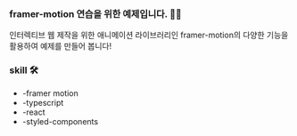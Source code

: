 ### framer-motion 연습을 위한 예제입니다. 👏🏻

인터렉티브 웹 제작을 위한 애니메이션 라이브러리인 framer-motion의 다양한 기능을 활용하여
예제를 만들어 봅니다!

<h3>skill 🛠</h3>
<ul>
<li>-framer motion</li>
<li>-typescript</li>
<li>-react</li>
<li>-styled-components</li>
</ul>